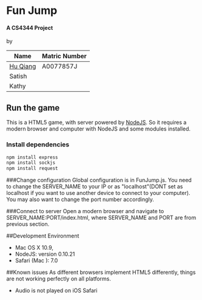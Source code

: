 Fun Jump
============
#### A CS4344 Project  
by

Name                        | Matric Number
---                         | ---
[Hu Qiang](http://qiang.hu) | A0077857J
Satish 	                    | 
Kathy                       | 

## Run the game  
This is a HTML5 game, with server powered by [NodeJS](http://nodejs.org). So it requires a modern browser and computer with NodeJS and some modules installed.   
### Install dependencies  
```bash
npm install express 
npm install sockjs 
npm install request
```
###Change configuration
Global configuration is in FunJump.js. You need to change the SERVER_NAME to your IP or as "localhost"(DONT set as localhost if you want to use another device to connect to your computer). You may also want to change the port number accordingly.

###Connect to server
Open a modern browser and navigate to SERVER_NAME:PORT/index.html, where SERVER_NAME and PORT are from previous section.

##Development Environment
+ Mac OS X 10.9, 
+ NodeJS: version 0.10.21
+ Safari (Mac ): 7.0

##Known issues
As different browsers implement HTML5 differently, things are not working perfectly on all platforms.
* Audio is not played on iOS Safari
